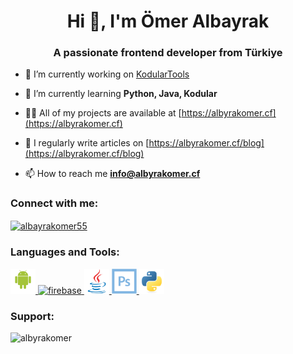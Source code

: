 <h1 align="center">Hi 👋, I'm Ömer Albayrak</h1>
<h3 align="center">A passionate frontend developer from Türkiye</h3>

- 🔭 I’m currently working on [KodularTools](https://albyrakomer.cf/kodulartools)

- 🌱 I’m currently learning **Python, Java, Kodular**

- 👨‍💻 All of my projects are available at [https://albyrakomer.cf](https://albyrakomer.cf)

- 📝 I regularly write articles on [https://albyrakomer.cf/blog](https://albyrakomer.cf/blog)

- 📫 How to reach me **info@albyrakomer.cf**

<h3 align="left">Connect with me:</h3>
<p align="left">
<a href="https://twitter.com/albayrakomer55" target="blank"><img align="center" src="https://raw.githubusercontent.com/rahuldkjain/github-profile-readme-generator/master/src/images/icons/Social/twitter.svg" alt="albayrakomer55" height="30" width="40" /></a>
</p>

<h3 align="left">Languages and Tools:</h3>
<p align="left"> <a href="https://developer.android.com" target="_blank" rel="noreferrer"> <img src="https://raw.githubusercontent.com/devicons/devicon/master/icons/android/android-original-wordmark.svg" alt="android" width="40" height="40"/> </a> <a href="https://firebase.google.com/" target="_blank" rel="noreferrer"> <img src="https://www.vectorlogo.zone/logos/firebase/firebase-icon.svg" alt="firebase" width="40" height="40"/> </a> <a href="https://www.java.com" target="_blank" rel="noreferrer"> <img src="https://raw.githubusercontent.com/devicons/devicon/master/icons/java/java-original.svg" alt="java" width="40" height="40"/> </a> <a href="https://www.photoshop.com/en" target="_blank" rel="noreferrer"> <img src="https://raw.githubusercontent.com/devicons/devicon/master/icons/photoshop/photoshop-line.svg" alt="photoshop" width="40" height="40"/> </a> <a href="https://www.python.org" target="_blank" rel="noreferrer"> <img src="https://raw.githubusercontent.com/devicons/devicon/master/icons/python/python-original.svg" alt="python" width="40" height="40"/> </a> </p>

<h3 align="left">Support:</h3>
<p><a href="https://www.buymeacoffee.com/albyrakomer"> <img align="left" src="https://cdn.buymeacoffee.com/buttons/v2/default-yellow.png" height="50" width="210" alt="albyrakomer" /></a></p><br><br>


